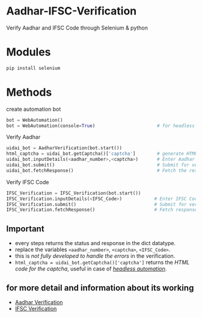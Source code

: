 # Aadhar-IFSC-Verification
Verify Aadhar and IFSC Code through Selenium & python
# Modules
```bash
pip install selenium
```
# Methods
create automation bot
```python
bot = WebAutomation()
bot = WebAutomation(console=True)                       # for headless automation withoutb opening the browser window
```
Verify Aadhar
```python
uidai_bot = AadharVerification(bot.start())
html_captcha = uidai_bot.getCaptcha()['captcha']        # generate HTML code for Captcha 
uidai_bot.inputDetails(<aadhar_number>,<captcha>)       # Enter Aadhar Number, Captcha Code respectively
uidai_bot.submit()                                      # Submit for verification
uidai_bot.fetchResponse()                               # Fetch the response
```
Verify IFSC Code
```python
IFSC_Verification = IFSC_Verification(bot.start())
IFSC_Verification.inputDetails(<IFSC_Code>)            # Enter IFSC Code for verification
IFSC_Verification.submit()                             # Submit for verification
IFSC_Verification.fetchResponse()                      # Fetch response
```
## Important
- every steps returns the status and response in the dict datatype.
- replace the variables `<aadhar_number>`, `<captcha>`, `<IFSC_Code>`.
- this is *not fully developed to handle the errors* in the verification.
- `html_captcha = uidai_bot.getCaptcha()['captcha']` returns the *HTML code for the captcha*, useful in case of [*headless automation*](#methods).

## for more detail and information about its working
- [Aadhar Verification](https://myaadhaar.uidai.gov.in/check-aadhaar-validity)
- [IFSC Verification](https://ifsc.bankifsccode.com/)
